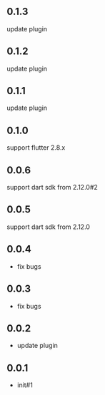 ## 0.1.3
update plugin

## 0.1.2
update plugin

## 0.1.1
 update plugin

## 0.1.0
 support flutter 2.8.x

## 0.0.6
 support dart sdk from 2.12.0#2

## 0.0.5
 support dart sdk from 2.12.0

## 0.0.4
 * fix bugs

## 0.0.3
* fix bugs

## 0.0.2
 * update plugin

## 0.0.1
 * init#1